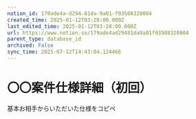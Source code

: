 ```yaml
---
notion_id: 179ade4a-d294-81da-9a01-f93508320004
created_time: 2025-01-12T03:28:00.000Z
last_edited_time: 2025-01-12T03:28:00.000Z
url: https://www.notion.so/179ade4ad29481da9a01f93508320004
parent_type: database_id
archived: False
sync_time: 2025-07-12T14:43:04.124466
---
```

# 〇〇案件仕様詳細（初回）

基本お相手からいただいた仕様をコピペ